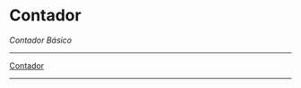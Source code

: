 # Contador

*Contador Básico*
___________________________________________________________________________________________________________________

[Contador](https://pedroglicerio.github.io/Contador/)
___________________________________________________________________________________________________________________


